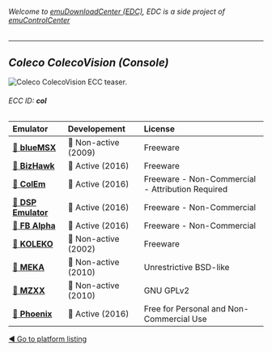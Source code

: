 ###### Welcome to [emuDownloadCenter (EDC)](https://github.com/PhoenixInteractiveNL/emuDownloadCenter/wiki/), EDC is a side project of [emuControlCenter](https://github.com/PhoenixInteractiveNL/emuControlCenter/wiki/)
***
## _Coleco ColecoVision (Console)_
![](https://raw.githubusercontent.com/wiki/PhoenixInteractiveNL/emuDownloadCenter/images_platform/ecc_col_teaser.png "Coleco ColecoVision ECC teaser.")
###### ECC ID: **col**

| Emulator   | Developement        | License     |
|:-----------|:--------------------|:------------|
| [:file_folder: **blueMSX**](https://github.com/PhoenixInteractiveNL/emuDownloadCenter/wiki/Emulator-bluemsx#menu) | :red_circle: Non-active (2009) | Freeware |
| [:file_folder: **BizHawk**](https://github.com/PhoenixInteractiveNL/emuDownloadCenter/wiki/Emulator-bizhawk#menu) | :large_blue_circle: Active (2016) | Freeware |
| [:file_folder: **ColEm**](https://github.com/PhoenixInteractiveNL/emuDownloadCenter/wiki/Emulator-colem#menu) | :large_blue_circle: Active (2016) | Freeware - Non-Commercial - Attribution Required |
| [:file_folder: **DSP Emulator**](https://github.com/PhoenixInteractiveNL/emuDownloadCenter/wiki/Emulator-dsp#menu) | :large_blue_circle: Active (2016) | Freeware - Non-Commercial |
| [:file_folder: **FB Alpha**](https://github.com/PhoenixInteractiveNL/emuDownloadCenter/wiki/Emulator-fbalpha#menu) | :large_blue_circle: Active (2016) | Freeware - Non-Commercial |
| [:file_folder: **KOLEKO**](https://github.com/PhoenixInteractiveNL/emuDownloadCenter/wiki/Emulator-koleko#menu) | :red_circle: Non-active (2002) | Freeware |
| [:file_folder: **MEKA**](https://github.com/PhoenixInteractiveNL/emuDownloadCenter/wiki/Emulator-meka#menu) | :red_circle: Non-active (2010) | Unrestrictive BSD-like |
| [:file_folder: **MZXX**](https://github.com/PhoenixInteractiveNL/emuDownloadCenter/wiki/Emulator-mzxx#menu) | :red_circle: Non-active (2010) | GNU GPLv2 |
| [:file_folder: **Phoenix**](https://github.com/PhoenixInteractiveNL/emuDownloadCenter/wiki/Emulator-phoenix#menu) | :large_blue_circle: Active (2016) | Free for Personal and Non-Commercial Use |

[:arrow_backward: Go to platform listing](https://github.com/PhoenixInteractiveNL/emuDownloadCenter/wiki/EDC-Platform-List)
